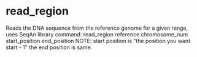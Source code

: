 # read_region
Reads the DNA sequence from the reference genome for a given range, uses SeqAn library
command: read_region reference chromosome_num start_position end_position
NOTE: start position is "the position you want start - 1" the end position is same.
